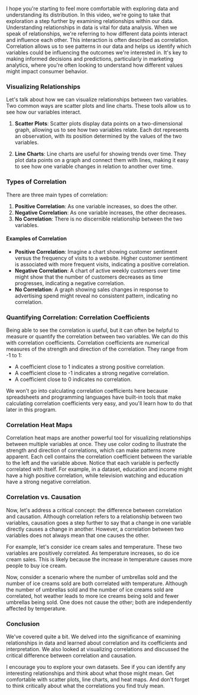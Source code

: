 I hope you're starting to feel more comfortable with exploring data and understanding its distribution. In this video, we're going to take that exploration a step further by examining relationships within our data. Understanding relationships in data is vital for data analysis. When we speak of relationships, we're referring to how different data points interact and influence each other. This interaction is often described as correlation. Correlation allows us to see patterns in our data and helps us identify which variables could be influencing the outcomes we're interested in. It's key to making informed decisions and predictions, particularly in marketing analytics, where you're often looking to understand how different values might impact consumer behavior.

### Visualizing Relationships

Let's talk about how we can visualize relationships between two variables. Two common ways are scatter plots and line charts. These tools allow us to see how our variables interact.

1. **Scatter Plots**: Scatter plots display data points on a two-dimensional graph, allowing us to see how two variables relate. Each dot represents an observation, with its position determined by the values of the two variables.

2. **Line Charts**: Line charts are useful for showing trends over time. They plot data points on a graph and connect them with lines, making it easy to see how one variable changes in relation to another over time.

### Types of Correlation

There are three main types of correlation:

1. **Positive Correlation**: As one variable increases, so does the other.
2. **Negative Correlation**: As one variable increases, the other decreases.
3. **No Correlation**: There is no discernible relationship between the two variables.

#### Examples of Correlation

- **Positive Correlation**: Imagine a chart showing customer sentiment versus the frequency of visits to a website. Higher customer sentiment is associated with more frequent visits, indicating a positive correlation.
- **Negative Correlation**: A chart of active weekly customers over time might show that the number of customers decreases as time progresses, indicating a negative correlation.
- **No Correlation**: A graph showing sales changes in response to advertising spend might reveal no consistent pattern, indicating no correlation.

### Quantifying Correlation: Correlation Coefficients

Being able to see the correlation is useful, but it can often be helpful to measure or quantify the correlation between two variables. We can do this with correlation coefficients. Correlation coefficients are numerical measures of the strength and direction of the correlation. They range from -1 to 1:
- A coefficient close to 1 indicates a strong positive correlation.
- A coefficient close to -1 indicates a strong negative correlation.
- A coefficient close to 0 indicates no correlation.

We won't go into calculating correlation coefficients here because spreadsheets and programming languages have built-in tools that make calculating correlation coefficients very easy, and you'll learn how to do that later in this program.

### Correlation Heat Maps

Correlation heat maps are another powerful tool for visualizing relationships between multiple variables at once. They use color coding to illustrate the strength and direction of correlations, which can make patterns more apparent. Each cell contains the correlation coefficient between the variable to the left and the variable above. Notice that each variable is perfectly correlated with itself. For example, in a dataset, education and income might have a high positive correlation, while television watching and education have a strong negative correlation.

### Correlation vs. Causation

Now, let's address a critical concept: the difference between correlation and causation. Although correlation refers to a relationship between two variables, causation goes a step further to say that a change in one variable directly causes a change in another. However, a correlation between two variables does not always mean that one causes the other.

For example, let's consider ice cream sales and temperature. These two variables are positively correlated. As temperature increases, so do ice cream sales. This is likely because the increase in temperature causes more people to buy ice cream. 

Now, consider a scenario where the number of umbrellas sold and the number of ice creams sold are both correlated with temperature. Although the number of umbrellas sold and the number of ice creams sold are correlated, hot weather leads to more ice creams being sold and fewer umbrellas being sold. One does not cause the other; both are independently affected by temperature.

### Conclusion

We've covered quite a bit. We delved into the significance of examining relationships in data and learned about correlation and its coefficients and interpretation. We also looked at visualizing correlations and discussed the critical difference between correlation and causation. 

I encourage you to explore your own datasets. See if you can identify any interesting relationships and think about what those might mean. Get comfortable with scatter plots, line charts, and heat maps. And don't forget to think critically about what the correlations you find truly mean.